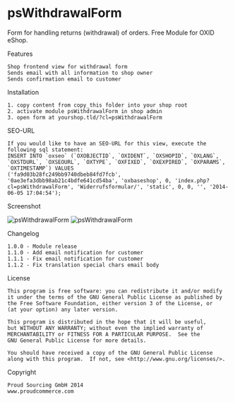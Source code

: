 psWithdrawalForm
=========

Form for handling returns (withdrawal) of orders.
Free Module for OXID eShop.


Features

	Shop frontend view for withdrawal form
	Sends email with all information to shop owner
	Sends confirmation email to customer
	 

Installation

	1. copy content from copy_this folder into your shop root
	2. activate module psWithdrawalForm in shop admin
	3. open form at yourshop.tld/?cl=psWithdrawalForm


SEO-URL

	If you would like to have an SEO-URL for this view, execute the following sql statement:
	INSERT INTO `oxseo` (`OXOBJECTID`, `OXIDENT`, `OXSHOPID`, `OXLANG`, `OXSTDURL`, `OXSEOURL`, `OXTYPE`, `OXFIXED`, `OXEXPIRED`, `OXPARAMS`, `OXTIMESTAMP`) VALUES
	('fa9d03b28fc249bb9740dbeb84fd7fcb', '0ae3efa3dbb98ab21c4bdfe641cd54ba', 'oxbaseshop', 0, 'index.php?cl=psWithdrawalForm', 'Widerrufsformular/', 'static', 0, 0, '', '2014-06-05 17:04:54');
	
	
Screenshot

![psWithdrawalForm](https://raw.github.com/proudcommerce/psWithdrawalForm/master/psWithdrawalForm_screen_frontend.png)
![psWithdrawalForm](https://raw.github.com/proudcommerce/psWithdrawalForm/master/psWithdrawalForm_screen_mail.png)


Changelog

	1.0.0 - Module release
	1.1.0 - Add email notification for customer
	1.1.1 - Fix email notification for customer
	1.1.2 - Fix translation special chars email body
	
	
License

    This program is free software: you can redistribute it and/or modify
    it under the terms of the GNU General Public License as published by
    the Free Software Foundation, either version 3 of the License, or
    (at your option) any later version.

    This program is distributed in the hope that it will be useful,
    but WITHOUT ANY WARRANTY; without even the implied warranty of
    MERCHANTABILITY or FITNESS FOR A PARTICULAR PURPOSE.  See the
    GNU General Public License for more details.

    You should have received a copy of the GNU General Public License
    along with this program.  If not, see <http://www.gnu.org/licenses/>.
    

Copyright

	Proud Sourcing GmbH 2014
	www.proudcommerce.com

